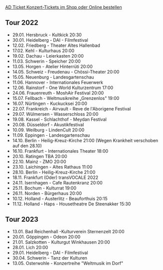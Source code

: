 [AD Ticket Konzert-Tickets im Shop oder Online bestellen](http://www.adticket.de/Sedaa.html) 

## Tour 2022
- 29.01. Hersbruck - Kultkick 20:30
- 30.01. Heidelberg - DAI - Filmfestival
- 12.02. Friedberg - Theater Altes Hallenbad 
- 17.02. Kehl - Kulturhaus 20:00  
- 19.02. Dachau - Leierkasten 20:00
- 11.03. Schwerin - Speicher 20:00 
- 13.05. Horgen -  Atelier Hinterrüti 20:00
- 14.05. Schweiz - Freudenau - Chössi-Theater 20:00
- 15.05. Neuenburg - Landesgartenschau
- 11.06. Hannover - Internationales Feuerwerk
- 12.06. Rainstorf - One World Kulturzentrum 17:00
- 24.06. Frauenreuth - MoshAir Festival 20:00
- 15.07. Fellbach -  Weltmusikreihe „Grenzenlos" 19:00
- 16.07. Nürtingen - Kuckucksei 20:00 
- 22.07. Frankreich - Airvault - Reve de l'Aborigene Festival
- 29.07. Wülmersen - Wasserschloss 20:00 
- 19.08. Kassel - Schlachthof - Meydan Festival
- 20.08. Düsseldorf - Akustikfestival 
- 10.09. Weilburg - LindenCult 20:00 
- 11.09. Eppingen - Landesgartenschau 
- 14.10. Berlin - Heilig-Kreuz-Kirche 21:00 (Wegen Krankheit verschoben auf den 28.10)
- 16.10. Frankfurt - Internationales Theater 18:00
- 20.10. Ratingen TBA 20:00
- 22.10. Mainz - ZMO 20:00
- 23.10. Laichingen - Altes Rathaus 11:00
- 28.10. Berlin - Heilig-Kreuz-Kirche 21:00
- 18.11. Frankfurt (Oder) transVOCALE 2022 
- 24.11. Isernhagen - Cafe Rautenkranz 20:00
- 25.11. Bochum - Kulturrat 19:00 
- 26.11. Norden - Bürgerhaus 20:00
- 10.12. Holland - Austerlitz - Beauforthuis 20:15
- 11.12. Holland - Haps - Housetheatre De Steenakker 15:30
  
## Tour 2023
- 13.01. Bad Reichenhall -Kulturverein Sternenzelt 20:00
- 20.01. Göppingen - Odeon 20:00 
- 21.01. Salzkotten - Kulturgut Winkhausen 20:00
- 28.01. Lich 20:00
- 29.01. Heidelberg - DAI - Filmfestival
- 30.04. Schwerin - Tanz der Kulturen 
- 13.05. Osterwohle - Konzertreihe "Weltmusik im Dorf"
